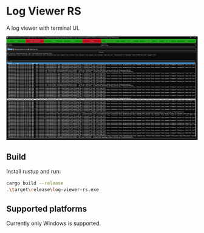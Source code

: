 # Log Viewer RS

A log viewer with terminal UI.

![screenshot](res/screenshot.png "screenshot")

## Build
Install rustup and run:
```sh
cargo build --release
.\target\release\log-viewer-rs.exe 
```

## Supported platforms

Currently only Windows is supported.